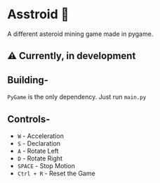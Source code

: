 # Asstroid 🌠
A different asteroid mining game made in pygame.

## ⚠️ Currently, in development

## Building-
```PyGame``` is the only dependency. Just run ```main.py```

## Controls-
* ```W``` - Acceleration
* ```S``` - Declaration
* ```A``` - Rotate Left
* ```D``` - Rotate Right
* ```SPACE``` - Stop Motion
* ```Ctrl + R``` - Reset the Game
